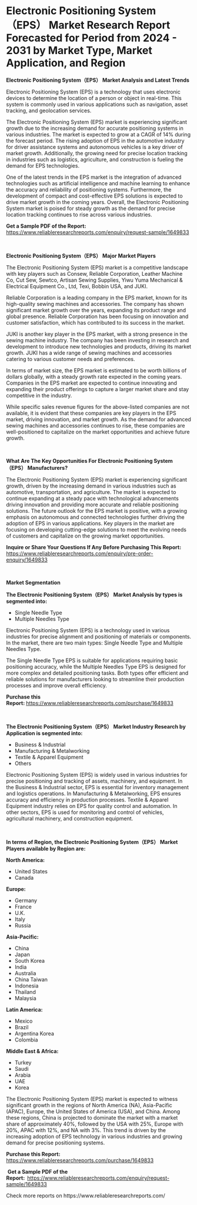 <p><h1>Electronic Positioning System（EPS） Market Research Report Forecasted for Period from 2024 -  2031 by Market Type, Market Application, and Region</h1></p><p><strong>Electronic Positioning System（EPS） Market Analysis and Latest Trends</strong></p>
<p><p>Electronic Positioning System (EPS) is a technology that uses electronic devices to determine the location of a person or object in real-time. This system is commonly used in various applications such as navigation, asset tracking, and geolocation services.</p><p>The Electronic Positioning System (EPS) market is experiencing significant growth due to the increasing demand for accurate positioning systems in various industries. The market is expected to grow at a CAGR of 14% during the forecast period. The rising adoption of EPS in the automotive industry for driver assistance systems and autonomous vehicles is a key driver of market growth. Additionally, the growing need for precise location tracking in industries such as logistics, agriculture, and construction is fueling the demand for EPS technologies.</p><p>One of the latest trends in the EPS market is the integration of advanced technologies such as artificial intelligence and machine learning to enhance the accuracy and reliability of positioning systems. Furthermore, the development of compact and cost-effective EPS solutions is expected to drive market growth in the coming years. Overall, the Electronic Positioning System market is poised for steady growth as the demand for precise location tracking continues to rise across various industries.</p></p>
<p><strong>Get a Sample PDF of the Report:&nbsp;</strong> <a href="https://www.reliableresearchreports.com/enquiry/request-sample/1649833">https://www.reliableresearchreports.com/enquiry/request-sample/1649833</a></p>
<p>&nbsp;</p>
<p><strong>Electronic Positioning System（EPS） Major Market Players</strong></p>
<p><p>The Electronic Positioning System (EPS) market is a competitive landscape with key players such as Consew, Reliable Corporation, Leather Machine Co, Cut Sew, Sewtco, Artisan Sewing Supplies, Yiwu Yuma Mechanical & Electrical Equipment Co., Ltd, Texi, Bobbin USA, and JUKI.</p><p>Reliable Corporation is a leading company in the EPS market, known for its high-quality sewing machines and accessories. The company has shown significant market growth over the years, expanding its product range and global presence. Reliable Corporation has been focusing on innovation and customer satisfaction, which has contributed to its success in the market.</p><p>JUKI is another key player in the EPS market, with a strong presence in the sewing machine industry. The company has been investing in research and development to introduce new technologies and products, driving its market growth. JUKI has a wide range of sewing machines and accessories catering to various customer needs and preferences.</p><p>In terms of market size, the EPS market is estimated to be worth billions of dollars globally, with a steady growth rate expected in the coming years. Companies in the EPS market are expected to continue innovating and expanding their product offerings to capture a larger market share and stay competitive in the industry.</p><p>While specific sales revenue figures for the above-listed companies are not available, it is evident that these companies are key players in the EPS market, driving innovation, and market growth. As the demand for advanced sewing machines and accessories continues to rise, these companies are well-positioned to capitalize on the market opportunities and achieve future growth.</p></p>
<p>&nbsp;</p>
<p><strong>What Are The Key Opportunities For Electronic Positioning System（EPS） Manufacturers?</strong></p>
<p><p>The Electronic Positioning System (EPS) market is experiencing significant growth, driven by the increasing demand in various industries such as automotive, transportation, and agriculture. The market is expected to continue expanding at a steady pace with technological advancements driving innovation and providing more accurate and reliable positioning solutions. The future outlook for the EPS market is positive, with a growing emphasis on autonomous and connected technologies further driving the adoption of EPS in various applications. Key players in the market are focusing on developing cutting-edge solutions to meet the evolving needs of customers and capitalize on the growing market opportunities.</p></p>
<p><strong>Inquire or Share Your Questions If Any Before Purchasing This Report:</strong> <a href="https://www.reliableresearchreports.com/enquiry/pre-order-enquiry/1649833">https://www.reliableresearchreports.com/enquiry/pre-order-enquiry/1649833</a></p>
<p>&nbsp;</p>
<p><strong>Market Segmentation</strong></p>
<p><strong>The Electronic Positioning System（EPS） Market Analysis by types is segmented into:</strong></p>
<p><ul><li>Single Needle Type</li><li>Multiple Needles Type</li></ul></p>
<p><p>Electronic Positioning System (EPS) is a technology used in various industries for precise alignment and positioning of materials or components. In the market, there are two main types: Single Needle Type and Multiple Needles Type. </p><p>The Single Needle Type EPS is suitable for applications requiring basic positioning accuracy, while the Multiple Needles Type EPS is designed for more complex and detailed positioning tasks. Both types offer efficient and reliable solutions for manufacturers looking to streamline their production processes and improve overall efficiency.</p></p>
<p><strong>Purchase this Report:&nbsp;</strong><a href="https://www.reliableresearchreports.com/purchase/1649833">https://www.reliableresearchreports.com/purchase/1649833</a></p>
<p>&nbsp;</p>
<p><strong>The Electronic Positioning System（EPS） Market Industry Research by Application is segmented into:</strong></p>
<p><ul><li>Business & Industrial</li><li>Manufacturing & Metalworking</li><li>Textile & Apparel Equipment</li><li>Others</li></ul></p>
<p><p>Electronic Positioning System (EPS) is widely used in various industries for precise positioning and tracking of assets, machinery, and equipment. In the Business & Industrial sector, EPS is essential for inventory management and logistics operations. In Manufacturing & Metalworking, EPS ensures accuracy and efficiency in production processes. Textile & Apparel Equipment industry relies on EPS for quality control and automation. In other sectors, EPS is used for monitoring and control of vehicles, agricultural machinery, and construction equipment.</p></p>
<p>&nbsp;</p>
<p><strong>In terms of Region, the Electronic Positioning System（EPS） Market Players available by Region are:</strong></p>
<p>
    <p> <strong> North America: </strong>
        <ul>
            <li>United States</li>
            <li>Canada</li>
        </ul>
        </p> 
    <p> <strong> Europe: </strong>
        <ul>
            <li>Germany</li>
            <li>France</li>
            <li>U.K.</li>
            <li>Italy</li>
            <li>Russia</li>
        </ul>
        </p> 
    <p> <strong> Asia-Pacific: </strong>
        <ul>
            <li>China</li>
            <li>Japan</li>
            <li>South Korea</li>
            <li>India</li>
            <li>Australia</li>
            <li>China Taiwan</li>
            <li>Indonesia</li>
            <li>Thailand</li>
            <li>Malaysia</li>
        </ul>
        </p> 
    <p> <strong> Latin America: </strong>
        <ul>
            <li>Mexico</li>
            <li>Brazil</li>
            <li>Argentina Korea</li>
            <li>Colombia</li>
        </ul>
        </p> 
    <p> <strong> Middle East & Africa: </strong>
        <ul>
            <li>Turkey</li>
            <li>Saudi</li>
            <li>Arabia</li>
            <li>UAE</li>
            <li>Korea</li>
        </ul>
    </p>
    </p>
<p><p>The Electronic Positioning System (EPS) market is expected to witness significant growth in the regions of North America (NA), Asia-Pacific (APAC), Europe, the United States of America (USA), and China. Among these regions, China is projected to dominate the market with a market share of approximately 40%, followed by the USA with 25%, Europe with 20%, APAC with 12%, and NA with 3%. This trend is driven by the increasing adoption of EPS technology in various industries and growing demand for precise positioning systems.</p></p>
<p><strong>Purchase this Report: </strong><a href="https://www.reliableresearchreports.com/purchase/1649833">https://www.reliableresearchreports.com/purchase/1649833</a></p>
<p>&nbsp;<strong>Get a Sample PDF of the Report:&nbsp;&nbsp;</strong><a href="https://www.reliableresearchreports.com/enquiry/request-sample/1649833">https://www.reliableresearchreports.com/enquiry/request-sample/1649833</a></p>
<p><strong></strong></p>
<p>Check more reports on https://www.reliableresearchreports.com/</p>